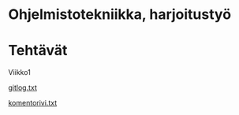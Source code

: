 # Ohjelmistotekniikka, harjoitustyö

# Tehtävät

Viikko1

[gitlog.txt](https://github.com/K123AsJ0k1/ot-harjoitustyo/blob/master/laskarit/viikko1/gitlog.txt)

[komentorivi.txt](https://github.com/K123AsJ0k1/ot-harjoitustyo/blob/master/laskarit/viikko1/komentorivi.txt)

